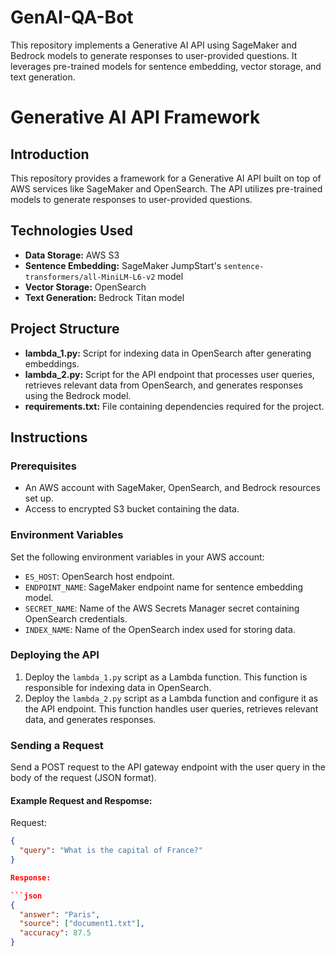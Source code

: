 # GenAI-QA-Bot
This repository implements a Generative AI API using SageMaker and Bedrock models to generate responses to user-provided questions. It leverages pre-trained models for sentence embedding, vector storage, and text generation.


# Generative AI API Framework

## Introduction

This repository provides a framework for a Generative AI API built on top of AWS services like SageMaker and OpenSearch. The API utilizes pre-trained models to generate responses to user-provided questions.

## Technologies Used

- **Data Storage:** AWS S3
- **Sentence Embedding:** SageMaker JumpStart's `sentence-transformers/all-MiniLM-L6-v2` model
- **Vector Storage:** OpenSearch
- **Text Generation:** Bedrock Titan model

## Project Structure

- **lambda_1.py:** Script for indexing data in OpenSearch after generating embeddings.
- **lambda_2.py:** Script for the API endpoint that processes user queries, retrieves relevant data from OpenSearch, and generates responses using the Bedrock model.
- **requirements.txt:** File containing dependencies required for the project.

## Instructions

### Prerequisites

- An AWS account with SageMaker, OpenSearch, and Bedrock resources set up.
- Access to encrypted S3 bucket containing the data.

### Environment Variables

Set the following environment variables in your AWS account:

- `ES_HOST`: OpenSearch host endpoint.
- `ENDPOINT_NAME`: SageMaker endpoint name for sentence embedding model.
- `SECRET_NAME`: Name of the AWS Secrets Manager secret containing OpenSearch credentials.
- `INDEX_NAME`: Name of the OpenSearch index used for storing data.

### Deploying the API

1. Deploy the `lambda_1.py` script as a Lambda function. This function is responsible for indexing data in OpenSearch.
2. Deploy the `lambda_2.py` script as a Lambda function and configure it as the API endpoint. This function handles user queries, retrieves relevant data, and generates responses.

### Sending a Request

Send a POST request to the API gateway endpoint with the user query in the body of the request (JSON format).

#### Example Request and Respomse:

Request:
```json
{
  "query": "What is the capital of France?"
}

Response:

```json
{
  "answer": "Paris",
  "source": ["document1.txt"],
  "accuracy": 87.5
}

